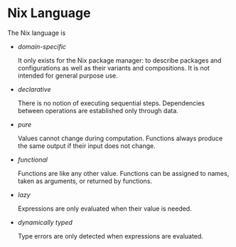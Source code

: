 # Nix Language

The Nix language is

- *domain-specific*

  It only exists for the Nix package manager:
  to describe packages and configurations as well as their variants and compositions.
  It is not intended for general purpose use.

- *declarative*

  There is no notion of executing sequential steps.
  Dependencies between operations are established only through data.

- *pure*

  Values cannot change during computation.
  Functions always produce the same output if their input does not change.

- *functional*

  Functions are like any other value.
  Functions can be assigned to names, taken as arguments, or returned by functions.

- *lazy*

  Expressions are only evaluated when their value is needed.

- *dynamically typed*

  Type errors are only detected when expressions are evaluated.

